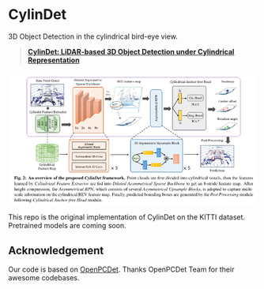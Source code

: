 # CylinDet

3D Object Detection in the cylindrical bird-eye view.

<!-- <p align="center"> <img src='docs/teaser.png' align="center" height="230px"> </p> -->

<!-- <p align="center"> <img src='cylindrical_view.png' align="center" height="300px"> </p> -->

> [**CylinDet: LiDAR-based 3D Object Detection under Cylindrical Representation**]()      
<p align="center"> <img src='framework.png' align="center"> </p>           
This repo is the original implementation of CylinDet on the KITTI dataset. Pretrained models are coming soon. 

## Acknowledgement
Our code is based on [OpenPCDet](https://github.com/open-mmlab/OpenPCDet). 
Thanks OpenPCDet Team for their awesome codebases.
